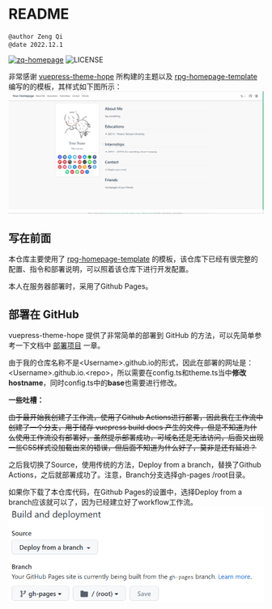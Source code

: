 # README
```wiki
@author Zeng Qi
@date 2022.12.1
```

[![zq-homepage](https://img.shields.io/badge/Zeng%20Qi's-Homepage-%234994c4?style=flat-square)](https://firstheart01.github.io/zq-homepage)
![LICENSE](https://img.shields.io/github/license/firstheart01/zq-homepage?style=flat-square)

非常感谢 [vuepress-theme-hope](https://vuepress-theme-hope.github.io/v2/) 所构建的主题以及 [rpg-homepage-template](https://ruopenggao.com) 编写的的模板，其样式如下图所示：
![demo-homepage](img/demo-homepage.png)


## 写在前面 

本仓库主要使用了 [rpg-homepage-template](https://ruopenggao.com) 的模板，该仓库下已经有很完整的配置、指令和部署说明，可以照着该仓库下进行开发配置。

本人在服务器部署时，采用了Github Pages。 

## 部署在 GitHub

vuepress-theme-hope 提供了非常简单的部署到 GitHub 的方法，可以先简单参考一下文档中 [部署项目](https://vuepress-theme-hope.github.io/v2/zh/cookbook/tutorial/deploy.html) 一章。

由于我的仓库名称不是\<Username\>.github.io的形式，因此在部署的网址是：\<Username\>.github.io.\<repo\>，所以需要在config.ts和theme.ts当中**修改hostname**，同时config.ts中的**base**也需要进行修改。

**一些吐槽：**

<s>由于最开始我创建了工作流，使用了Github Actions进行部署，因此我在工作流中创建了一个分支，用于储存 vuepress build docs 产生的文件，但是不知道为什么使用工作流没有部署好，虽然提示部署成功，可域名还是无法访问，后面又出现一些CSS样式没加载出来的错误，但后面不知道为什么好了，莫非是还有延迟？</s>​  ​

之后我切换了Source，使用传统的方法，Deploy from a branch，替换了Github Actions，之后就部署成功了。注意，Branch分支选择gh-pages /root目录。

如果你下载了本仓库代码，在Github Pages的设置中，选择Deploy from a branch应该就可以了，因为已经建立好了workflow工作流。
![deploy-setting](img/deploy-setting.png)